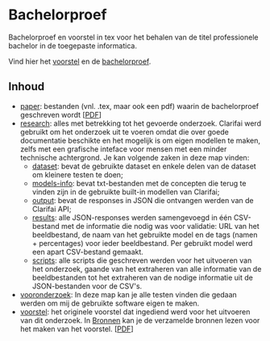 # Bachelorproef

Bachelorproef en voorstel in tex voor het behalen van de titel professionele bachelor in de toegepaste informatica.

Vind hier het [voorstel](voorstel/vanderperren_nastasia_voorstel.pdf) en de [bachelorproef](paper/bachproef-tin.pdf).

## Inhoud

* [paper](paper): bestanden (vnl. .tex, maar ook een pdf) waarin de bachelorproef geschreven wordt [[PDF](paper/bachproef-tin.pdf)]
* [research](research): alles met betrekking tot het gevoerde onderzoek. Clarifai werd gebruikt om het onderzoek uit te voeren omdat die over goede documentatie beschikte en het mogelijk is om eigen modellen te maken, zelfs met een grafische inteface voor mensen met een minder technische achtergrond. Je kan volgende zaken in deze map vinden:
  * [dataset](reseach/dataset): bevat de gebruikte dataset en enkele delen van de dataset om kleinere testen te doen;
  * [models-info](research/models-info): bevat txt-bestanden met de concepten die terug te vinden zijn in de gebruikte built-in modellen van Clarifai;
  * [output](research/output): bevat de responses in JSON die ontvangen werden van de Clarifai API;
  * [results](research/result): alle JSON-responses werden samengevoegd in één CSV-bestand met de informatie die nodig was voor validatie: URL van het beeldbestand, de naam van het gebruikte model en de tags (namen + percentages) voor ieder beeldbestand. Per gebruikt model werd een apart CSV-bestand gemaakt.
  * [scripts](research/scripts): alle scripts die geschreven werden voor het uitvoeren van het onderzoek, gaande van het extraheren van alle informatie van de beeldbestanden tot het extraheren van de nodige informatie uit de JSON-bestanden voor de CSV's.
* [vooronderzoek](vooronderzoek): In deze map kan je alle testen vinden die gedaan werden om mij de gebruikte software eigen te maken.
* [voorstel](voorstel): het originele voorstel dat ingediend werd voor het uitvoeren van dit onderzoek. In [Bronnen](voorstel/bronnen/bronnen.md) kan je de verzamelde bronnen lezen voor het maken van het voorstel. [[PDF](voorstel/vanderperren_nastasia_voorstel.pdf)]
